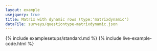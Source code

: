```yaml
---
layout: example
usejquery: true
title: Matrix with dynamic rows (type:'matrixdynamic')
dataFile: surveys/questiontype-matrixdynamic.json
---
```


{% include examplesetups/standard.md %}
{% include live-example-code.html %}

